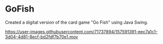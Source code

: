 # GoFish
Created a digital version of the card game "Go Fish" using Java Swing.

https://user-images.githubusercontent.com/71737894/157591391-eec7a1c1-3d04-4d81-8ecf-bd2fdf7b70e1.mov

